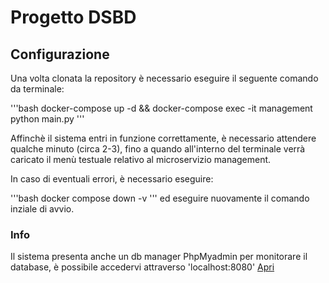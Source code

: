 # Progetto DSBD

## Configurazione
Una volta clonata la repository è necessario eseguire il seguente comando da terminale:

'''bash
docker-compose up -d && docker-compose exec -it management python main.py
'''

Affinchè il sistema entri in funzione correttamente, è necessario attendere qualche minuto (circa 2-3), fino a quando all'interno del terminale verrà caricato il menù testuale relativo al microservizio management.

In caso di eventuali errori, è necessario eseguire:

'''bash
docker compose down -v
'''
ed eseguire nuovamente il comando inziale di avvio.

### Info
Il sistema presenta anche un db manager PhpMyadmin per monitorare il database, è possibile accedervi attraverso 'localhost:8080' <a href="http://localhost:8081" target="_blank">Apri</a>
